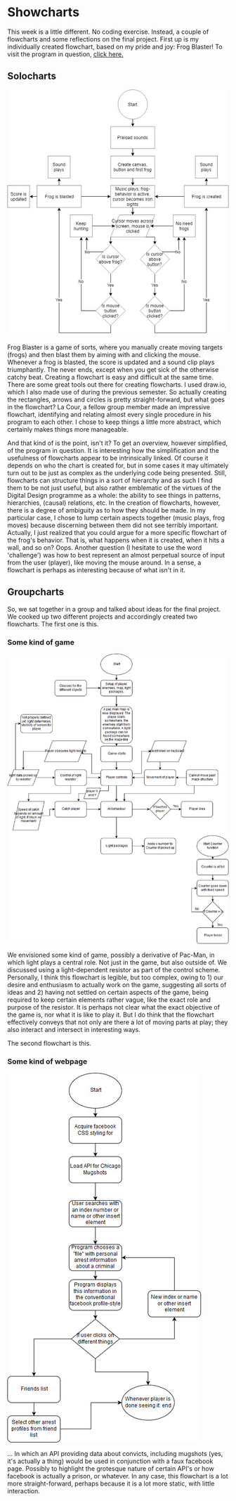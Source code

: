 # Showcharts
This week is a little different. No coding exercise. Instead, a couple of flowcharts and some reflections on the final project. First up is my individually created flowchart, based on my pride and joy: Frog Blaster! To visit the program in question, [click here.](https://github.com/Magnusaur/aesth-prog/tree/master/mini_ex/mini_ex5) 
## Solocharts
![alt](https://github.com/Magnusaur/aesth-prog/blob/master/mini_ex/mini_ex9/frogs_chart.jpg)

Frog Blaster is a game of sorts, where you manually create moving targets (frogs) and then blast them by aiming with and clicking the mouse. Whenever a frog is blasted, the score is updated and a sound clip plays triumphantly. The never ends, except when you get sick of the otherwise catchy beat. Creating a flowchart is easy and difficult at the same time. There are some great tools out there for creating flowcharts. I used draw.io, which I also made use of during the previous semester. So actually creating the rectangles, arrows and circles is pretty straight-forward, but what goes in the flowchart? La Cour, a fellow group member made an impressive flowchart, identifying and relating almost every single procedure in his program to each other. I chose to keep things a little more abstract, which certainly makes things more manageable. 

And that kind of is the point, isn't it? To get an overview, however simplified, of the program in question. It is interesting how the simplification and the usefulness of flowcharts appear to be intrinsically linked. Of course it depends on who the chart is created for, but in some cases it may ultimately turn out to be just as complex as the underlying code being presented. Still, flowcharts can structure things in a sort of hierarchy and as such I find them to be not just useful, but also rather emblematic of the virtues of the Digital Design programme as a whole: the ability to see things in patterns, hierarchies, (causal) relations, etc. In the creation of flowcharts, however, there is a degree of ambiguity as to how they should be made. In my particular case, I chose to lump certain aspects together (music plays, frog moves) because discerning between them did not see terribly important. Actually, I just realized that you could argue for a more specific flowchart of the frog's behavior. That is, what happens when it is created, when it hits a wall, and so on? Oops. Another question (I hesitate to use the word 'challenge') was how to best represent an almost perpetual source of input from the user (player), like moving the mouse around. In a sense, a flowchart is perhaps as interesting because of what isn't in it.

## Groupcharts
So, we sat together in a group and talked about ideas for the final project. We cooked up two different projects and accordingly created two flowcharts. The first one is this.

### Some kind of game
![alt](https://github.com/Magnusaur/aesth-prog/blob/master/mini_ex/mini_ex9/game_chart.jpg)

We envisioned some kind of game, possibly a derivative of Pac-Man, in which light plays a central role. Not just in the game, but also outside of. We discussed using a light-dependent resistor as part of the control scheme. Personally, I think this flowchart is legible, but too complex, owing to 1) our desire and enthusiasm to actually work on the game, suggesting all sorts of ideas and 2) having not settled on certain aspects of the game, being required to keep certain elements rather vague, like the exact role and purpose of the resistor. It is perhaps not clear what the exact objective of the game is, nor what it is like to play it. But I do think that the flowchart effectively conveys that not only are there a lot of moving parts at play; they also interact and intersect in interesting ways. 

The second flowchart is this.
### Some kind of webpage

![alt](https://github.com/Magnusaur/aesth-prog/blob/master/mini_ex/mini_ex9/webpage_chart.jpg)

... In which an API providing data about convicts, including mugshots (yes, it's actually a thing) would be used in conjunction with a faux facebook page. Possibly to highlight the grotesque nature of certain API's or how facebook is actually a prison, or whatever. In any case, this flowchart is a lot more straight-forward, perhaps because it is a lot more static, with little interaction. 




